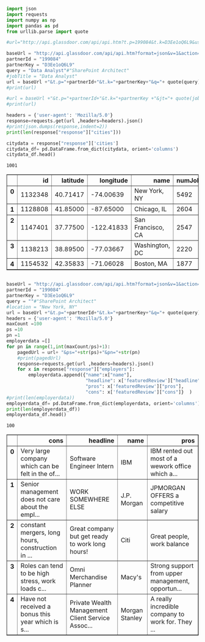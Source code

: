 

```python
import json
import requests 
import numpy as np
import pandas as pd
from urllib.parse import quote
```


```python
#url="http://api.glassdoor.com/api/api.htm?t.p=199084&t.k=D3Ee1oQ6L9&userip=10.0.0.133&format=json&v=1&action=jobs-stats&jc=9&l=USA&admLevelRequested=1&returnJobTitles=true&returnCities=true"

baseUrl = "http://api.glassdoor.com/api/api.htm?format=json&v=1&action=jobs-stats&l=USA&returnCities=true"
partnerId = "199084"
partnerKey = "D3Ee1oQ6L9"
query = "Data Analyst"#"SharePoint Architect"
#jobTitle = "Data Analyst"
url = baseUrl +"&t.p="+partnerId+"&t.k="+partnerKey+"&q="+ quote(query)
#print(url)

#url = baseUrl +"&t.p="+partnerId+"&t.k="+partnerKey +"&jt="+ quote(jobTitle)
#print(url)
```


```python
headers = {'user-agent': 'Mozilla/5.0'}
response=requests.get(url ,headers=headers).json()
#print(json.dumps(response,indent=2))
print(len(response["response"]["cities"]))

citydata = response["response"]['cities']
citydata_df= pd.DataFrame.from_dict(citydata, orient='columns')
citydata_df.head()
```

    1001
    




<div>
<style>
    .dataframe thead tr:only-child th {
        text-align: right;
    }

    .dataframe thead th {
        text-align: left;
    }

    .dataframe tbody tr th {
        vertical-align: top;
    }
</style>
<table border="1" class="dataframe">
  <thead>
    <tr style="text-align: right;">
      <th></th>
      <th>id</th>
      <th>latitude</th>
      <th>longitude</th>
      <th>name</th>
      <th>numJobs</th>
      <th>stateAbbreviation</th>
      <th>stateName</th>
    </tr>
  </thead>
  <tbody>
    <tr>
      <th>0</th>
      <td>1132348</td>
      <td>40.71417</td>
      <td>-74.00639</td>
      <td>New York, NY</td>
      <td>5492</td>
      <td>NY</td>
      <td>New York</td>
    </tr>
    <tr>
      <th>1</th>
      <td>1128808</td>
      <td>41.85000</td>
      <td>-87.65000</td>
      <td>Chicago, IL</td>
      <td>2604</td>
      <td>IL</td>
      <td>Illinois</td>
    </tr>
    <tr>
      <th>2</th>
      <td>1147401</td>
      <td>37.77500</td>
      <td>-122.41833</td>
      <td>San Francisco, CA</td>
      <td>2547</td>
      <td>CA</td>
      <td>California</td>
    </tr>
    <tr>
      <th>3</th>
      <td>1138213</td>
      <td>38.89500</td>
      <td>-77.03667</td>
      <td>Washington, DC</td>
      <td>2220</td>
      <td>DC</td>
      <td>District of Columbia</td>
    </tr>
    <tr>
      <th>4</th>
      <td>1154532</td>
      <td>42.35833</td>
      <td>-71.06028</td>
      <td>Boston, MA</td>
      <td>1877</td>
      <td>MA</td>
      <td>Massachusetts</td>
    </tr>
  </tbody>
</table>
</div>




```python

baseUrl = "http://api.glassdoor.com/api/api.htm?format=json&v=1&action=employers&l=USA&returnCities=true"
partnerId = "199084"
partnerKey = "D3Ee1oQ6L9"
query = ""#"SharePoint Architect"
#location = "New York, NY"
url = baseUrl +"&t.p="+partnerId+"&t.k="+partnerKey+"&q="+ quote(query)+"&l="+ quote(location)
headers = {'user-agent': 'Mozilla/5.0'}
maxCount =100
ps =10
pn =1
employerdata =[]
for pn in range(1,int(maxCount/ps)+1):
    pagedUrl = url+ "&ps="+str(ps)+"&pn="+str(pn)
    #print(pagedUrl)
    response=requests.get(url ,headers=headers).json()
    for x in response["response"]["employers"]:
        employerdata.append({"name":x["name"],
                             "headline": x['featuredReview']["headline"],
                             "pros": x['featuredReview']["pros"],
                             "cons": x['featuredReview']["cons"]}  )
#print(len(employerdata))
employerdata_df= pd.DataFrame.from_dict(employerdata, orient='columns')
print(len(employerdata_df))
employerdata_df.head()
```

    100
    




<div>
<style>
    .dataframe thead tr:only-child th {
        text-align: right;
    }

    .dataframe thead th {
        text-align: left;
    }

    .dataframe tbody tr th {
        vertical-align: top;
    }
</style>
<table border="1" class="dataframe">
  <thead>
    <tr style="text-align: right;">
      <th></th>
      <th>cons</th>
      <th>headline</th>
      <th>name</th>
      <th>pros</th>
    </tr>
  </thead>
  <tbody>
    <tr>
      <th>0</th>
      <td>Very large company which can be felt in the of...</td>
      <td>Software Engineer Intern</td>
      <td>IBM</td>
      <td>IBM rented out most of a wework office which a...</td>
    </tr>
    <tr>
      <th>1</th>
      <td>Senior management does not care about the empl...</td>
      <td>WORK SOMEWHERE ELSE</td>
      <td>J.P. Morgan</td>
      <td>JPMORGAN OFFERS a competitive salary</td>
    </tr>
    <tr>
      <th>2</th>
      <td>constant mergers, long hours, construction in ...</td>
      <td>Great company but get ready to work long hours!</td>
      <td>Citi</td>
      <td>Great people, work balance</td>
    </tr>
    <tr>
      <th>3</th>
      <td>Roles can tend to be high stress, work loads c...</td>
      <td>Omni Merchandise Planner</td>
      <td>Macy's</td>
      <td>Strong support from upper management, opportun...</td>
    </tr>
    <tr>
      <th>4</th>
      <td>Have not received a bonus this year which is s...</td>
      <td>Private Wealth Management Client Service Assoc...</td>
      <td>Morgan Stanley</td>
      <td>A really incredible company to work for. They ...</td>
    </tr>
  </tbody>
</table>
</div>




```python

```
